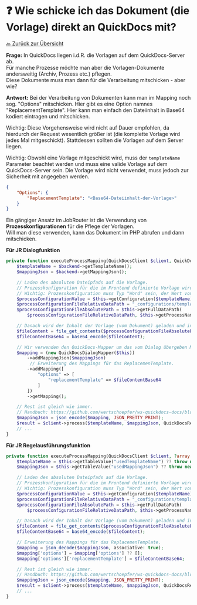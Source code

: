 # ❓ Wie schicke ich das Dokument (die Vorlage) direkt an QuickDocs mit?

[🔙 Zurück zur Übersicht](_toc.md)

**Frage:**
In QuickDocs liegen i.d.R. die Vorlagen auf dem QuickDocs-Server ab.  
Für manche Prozesse möchte man aber die Vorlagen-Dokumente andersweitig (Archiv, Prozess etc.) pflegen.  
Diese Dokumente muss man dann für die Verarbeitung mitschicken - aber wie?

**Antwort:**
Bei der Verarbeitung von Dokumenten kann man im Mapping noch sog. "Options" mitschicken. Hier gibt es eine Option namnes "ReplacementTemplate". Hier kann man einfach den Dateiinhalt in Base64 kodiert eintragen und mitschicken.

Wichtig: Diese Vorgehensweise wird nicht auf Dauer empfohlen, da hierdurch der Request wesentlich größer ist (die komplette Vorlage wird jedes Mal mitgeschickt). Stattdessen sollten die Vorlagen auf dem Server liegen.

Wichtig: Obwohl eine Vorlage mitgeschickt wird, muss der `templateName` Parameter beachtet werden und muss eine valide Vorlage auf dem QuickDocs-Server sein. Die Vorlage wird nicht verwendet, muss jedoch zur Sicherheit mit angegeben werden.

```json
{
    "Options": {
        "ReplacementTemplate": "<Base64-Dateiinhalt-der-Vorlage>"
    }
}
```

Ein gängiger Ansatz im JobRouter ist die Verwendung von **Prozesskonfigurationen** für die Pflege der Vorlagen.  
Will man diese verwenden, kann das Dokument im PHP abrufen und dann mitschicken.

**Für JR Dialogfunktion**

```php
private function executeProcessMapping(QuickDocsClient $client, QuickDocsDialogBackend $backend) {
    $templateName = $backend->getTemplateName();
    $mappingJson = $backend->getMappingJson();

    // Laden des absoluten Dateipfads auf die Vorlage.
    // Prozesskonfiguration für die im Frontend definierte Vorlage wird gesucht.
    // Wichtig: Prozesskonfiguration muss Typ "Word" sein, der Wert von `getConfiguration` ist der Dateiname inkl. Dateiendung.
    $processConfigurationValue = $this->getConfiguration($templateName);
    $processConfigurationFileRelativeDataPath = "_configurations/templates/word/$templateName/$processConfigurationValue";
    $processConfigurationFileAbsolutePath = $this->getFullDataPath(
        $processConfigurationFileRelativeDataPath, $this->getProcessName(), $this->getVersion());

    // Danach wird der Inhalt der Vorlage (vom Dokument) geladen und in Base64 umgewandelt.
    $fileContent = file_get_contents($processConfigurationFileAbsolutePath);
    $fileContentBase64 = base64_encode($fileContent);

    // Wir verwenden den QuickDocs-Mapper um das vom Dialog übergeben Mapping noch zu ergänzen.
    $mapping = (new QuickDocsDialogMapper($this))
        ->addMappingJson($mappingJson)
         // Erweiterung des Mappings für das ReplacemenTemplate.
        ->addMapping([
            "options" => [
                "replacementTemplate" => $fileContentBase64
            ]
        ])
        ->getMapping();

    // Rest ist gleich wie immer.
    // Handbuch: https://github.com/wertschoepfer/ws-quickdocs-docs/blob/main/latest/integration/api-functions.md#dokumentenverarbeitung
    $mappingJson = json_encode($mapping, JSON_PRETTY_PRINT);
    $result = $client->process($templateName, $mappingJson, QuickDocsResultType::PDF_BASE_64);
    // ...
}
```

**Für JR Regelausführungsfunktion**

```php
private function executeProcessMapping(QuickDocsClient $client, ?array $actionConfig = null): void {
    $templateName = $this->getTableValue("usedTemplateName") ?? throw new Exception("Fehlender Wert von Prozesstabellenfeld 'usedTemplateName'.");
    $mappingJson = $this->getTableValue("usedMappingJson") ?? throw new Exception("Fehlender Wert von Prozesstabellenfeld 'usedMappingJson'.");

    // Laden des absoluten Dateipfads auf die Vorlage.
    // Prozesskonfiguration für die im Frontend definierte Vorlage wird gesucht.
    // Wichtig: Prozesskonfiguration muss Typ "Word" sein, der Wert von `getConfiguration` ist der Dateiname inkl. Dateiendung.
    $processConfigurationValue = $this->getConfiguration($templateName);
    $processConfigurationFileRelativeDataPath = "_configurations/templates/word/$templateName/$processConfigurationValue";
    $processConfigurationFileAbsolutePath = $this->getFullDataPath(
        $processConfigurationFileRelativeDataPath, $this->getProcessName(), $this->getVersion());

    // Danach wird der Inhalt der Vorlage (vom Dokument) geladen und in Base64 umgewandelt.
    $fileContent = file_get_contents($processConfigurationFileAbsolutePath);
    $fileContentBase64 = base64_encode($fileContent);

    // Erweiterung des Mappings für das ReplacemenTemplate.
    $mapping = json_decode($mappingJson, associative: true);
    $mapping['options'] = $mapping['options'] ?? [];
    $mapping['options']['replacementTemplate'] = $fileContentBase64;

    // Rest ist gleich wie immer.
    // Handbuch: https://github.com/wertschoepfer/ws-quickdocs-docs/blob/main/latest/integration/api-functions.md#dokumentenverarbeitung
    $mappingJson = json_encode($mapping, JSON_PRETTY_PRINT);
    $result = $client->process($templateName, $mappingJson, QuickDocsResultType::WORD);
    // ...
}
```
